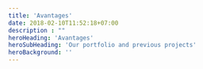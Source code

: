 ```yaml
---
title: 'Avantages'
date: 2018-02-10T11:52:18+07:00
description : ""
heroHeading: 'Avantages'
heroSubHeading: 'Our portfolio and previous projects'
heroBackground: ''
---
```

